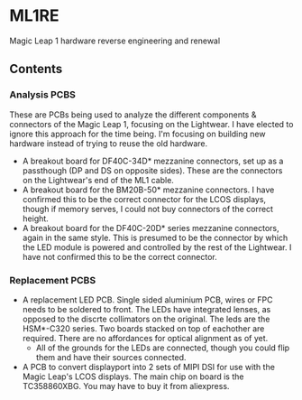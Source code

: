 # ML1RE
 Magic Leap 1 hardware reverse engineering and renewal
## Contents
### Analysis PCBS
These are PCBs being used to analyze the different components & connectors of the Magic Leap 1, focusing on the Lightwear. I have elected to ignore this approach for the time being. I'm focusing on building new hardware instead of trying to reuse the old hardware.
- A breakout board for DF40C-34D* mezzanine connectors, set up as a passthough (DP and DS on opposite sides). These are the connectors on the Lightwear's end of the ML1 cable.
- A breakout board for the BM20B-50* mezzanine connectors. I have confirmed this to be the correct connector for the LCOS displays, though if memory serves, I could not buy connectors of the correct height.
- A breakout board for the DF40C-20D* series mezzanine connectors, again in the same style. This is presumed to be the connector by which the LED module is powered and controlled by the rest of the Lightwear. I have not confirmed this to be the correct connector. 


### Replacement PCBS
- A replacement LED PCB. Single sided aluminium PCB, wires or FPC needs to be soldered to front. The LEDs have integrated lenses, as opposed to the discrte collimators on the original. The leds are the HSM*-C320 series. Two boards stacked on top of eachother are required. There are no affordances for optical alignment as of yet.
	- All of the grounds for the LEDs are connected, though you could flip them and have their sources connected.
- A PCB to convert displayport into 2 sets of MIPI DSI for use with the Magic Leap's LCOS displays. The main chip on board is the TC358860XBG. You may have to buy it from aliexpress.
